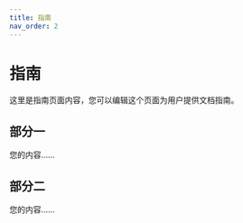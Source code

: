 ```yaml
---  
title: 指南  
nav_order: 2  
---  
```


# 指南  

这里是指南页面内容，您可以编辑这个页面为用户提供文档指南。  

## 部分一  
您的内容……  

## 部分二  
您的内容……
